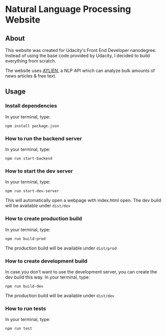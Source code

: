 # Natural Language Processing Website

## About
This website was created for Udacity's Front End Developer nanodegree. 
Instead of using the base code provided by Udacity, I decided to build
everything from scratch.  
  
The website uses [AYLIEN](https://aylien.com/), a NLP API which can analyze 
bulk amounts of news articles \& free text.

## Usage
### Install dependencies
In your terminal, type:
```terminal
npm install package.json
```

### How to run the backend server
In your terminal, type:
```terminal
npm run start-backend
```

### How to start the dev server
In your terminal, type:
```terminal
npm run start-dev-server
```
This will automatically open a webpage with index.html open. The dev build 
will be available under `dist/dev`

### How to create production build
In your terminal, type:
```terminal
npm run build-prod
```
The production build will be available under `dist/prod`

### How to create development build
In case you don't want to use the development server, you can create the 
dev build this way.
In your terminal, type:
```terminal
npm run build-dev
```
The production build will be available under `dist/dev`

### How to run tests
In your terminal, type:
```terminal
npm run test
```
